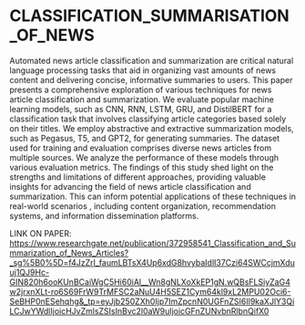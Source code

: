 # CLASSIFICATION_SUMMARISATION_OF_NEWS
Automated news article classification and summarization are critical natural language processing tasks that aid in organizing vast amounts of news content and delivering concise, informative summaries to users. This paper presents a comprehensive exploration of various techniques for news article classification and summarization. We evaluate popular machine learning models, such as CNN, RNN, LSTM, GRU, and DistilBERT for a classification task that involves classifying article categories based solely on their titles. We employ abstractive and extractive summarization models, such as Pegasus, T5, and GPT2, for generating summaries. The dataset used for training and evaluation comprises diverse news articles from multiple sources. We analyze the performance of these models through various evaluation metrics. The findings of this study shed light on the strengths and limitations of different approaches, providing valuable insights for advancing the field of news article classification and summarization. This can inform potential applications of these techniques in real-world scenarios , including content organization, recommendation systems, and information dissemination platforms.

LINK ON PAPER: https://www.researchgate.net/publication/372958541_Classification_and_Summarization_of_News_Articles?_sg%5B0%5D=f4JzZrI_faumLBTsX4Up6xdG8hvybaIdlI37Czi64SWCcjmXduuj1QJ9Hc-GIN820h6ooKUnBCaiWgC5Hi60iAl__Wn8gNLXoXkEP1gN.wQBsFLSiyZaG4w2jrxnXLt-ro6S69FrW9TrMFSC2aNuU4H5SEZ1Cym64kl9xL2MPU02Oci6-SeBHP0nESehqhg&_tp=eyJjb250ZXh0Ijp7ImZpcnN0UGFnZSI6Il9kaXJlY3QiLCJwYWdlIjoicHJvZmlsZSIsInBvc2l0aW9uIjoicGFnZUNvbnRlbnQifX0
